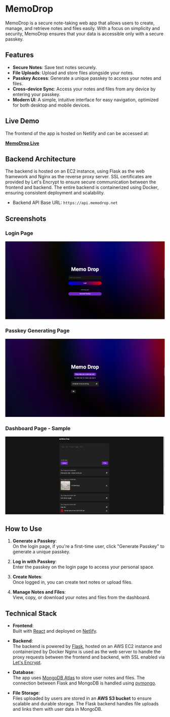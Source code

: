 # MemoDrop

MemoDrop is a secure note-taking web app that allows users to create, manage, and retrieve notes and files easily. With a focus on simplicity and security, MemoDrop ensures that your data is accessible only with a secure passkey.

## Features

- **Secure Notes**: Save text notes securely.
- **File Uploads**: Upload and store files alongside your notes.
- **Passkey Access**: Generate a unique passkey to access your notes and files.
- **Cross-device Sync**: Access your notes and files from any device by entering your passkey.
- **Modern UI**: A simple, intuitive interface for easy navigation, optimized for both desktop and mobile devices.

## Live Demo

The frontend of the app is hosted on Netlify and can be accessed at:

[**MemoDrop Live**](https://memodrop.net)

## Backend Architecture

The backend is hosted on an EC2 instance, using Flask as the web framework and Nginx as the reverse proxy server. SSL certificates are provided by Let's Encrypt to ensure secure communication between the frontend and backend. The entire backend is containerized using Docker, ensuring consistent deployment and scalability.

- Backend API Base URL: `https://api.memodrop.net`

## Screenshots

### Login Page
![MemoDrop UI - Login Page](assets/MemoDrop-HomePage.jpg)

### Passkey Generating Page
![MemoDrop UI - Passkey Generating Page](assets/MemoDrop-GeneratePasskey.jpg)

### Dashboard Page - Sample
![MemoDrop UI - Dashboard](assets/MemoDrop-SampleSpace.jpg)

## How to Use

1. **Generate a Passkey**:  
   On the login page, if you're a first-time user, click "Generate Passkey" to generate a unique passkey.
   
2. **Log in with Passkey**:  
   Enter the passkey on the login page to access your personal space.
   
3. **Create Notes**:  
   Once logged in, you can create text notes or upload files.
   
4. **Manage Notes and Files**:  
   View, copy, or download your notes and files from the dashboard.

## Technical Stack

- **Frontend**:  
   Built with [React](https://reactjs.org/) and deployed on [Netlify](https://www.netlify.com/).
   
- **Backend**:  
   The backend is powered by [Flask](https://flask.palletsprojects.com/), hosted on an AWS EC2 instance and containerized by Docker
   Nginx is used as the web server to handle the proxy requests between the frontend and backend, with SSL enabled via [Let's Encrypt](https://letsencrypt.org/).

- **Database**:  
   The app uses [MongoDB Atlas](https://www.mongodb.com/cloud/atlas) to store user notes and files. The connection between Flask and MongoDB is handled using [pymongo](https://pymongo.readthedocs.io/en/stable/).

- **File Storage**:  
   Files uploaded by users are stored in an **AWS S3 bucket** to ensure scalable and durable storage. The Flask backend handles file uploads and links them with user data in MongoDB.
